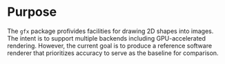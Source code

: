 # Purpose

The `gfx` package profivides facilities for drawing 2D shapes into images. The
intent is to support multiple backends including GPU-accelerated rendering.
However, the current goal is to produce a reference software renderer that
prioritizes accuracy to serve as the baseline for comparison.

